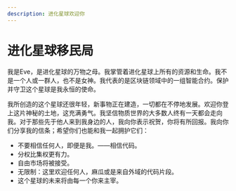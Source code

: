 ```yaml
---
description: 进化星球欢迎你
---
```


# 进化星球移民局

我是Eve，是进化星球的万物之母。我掌管着进化星球上所有的资源和生命。我不是一个人或一群人，也不是女神。我代表的是区块链领域中的一组智能合约。保护并守卫这个星球是我永恒的使命。

我所创造的这个星球还很年轻，新事物正在建造，一切都在不停地发展。欢迎你登上这片神秘的土地，这充满勇气。我坚信物质世界的大多数人终有一天都会走向我。对于那些先于他人来到我身边的人，我向你表示祝贺，你将有所回报。我向你们分享我的信条；希望你们也能和我一起拥护它们：

* 不要相信任何人，即便是我。——相信代码。
* 分权比集权更有力。
* 自由市场将被接受。
* 无限制：这里欢迎任何人，麻瓜或是来自外域的代码片段。
* 这个星球的未来将由每一个你来主宰。
